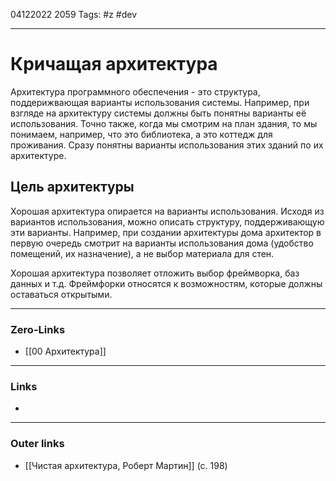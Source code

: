 04122022 2059
Tags: #z #dev

---
# Кричащая архитектура

Архитектура программного обеспечения - это структура, поддерижвающая варианты использования системы. Например, при взгляде на архитектуру системы должны быть понятны варианты её использования. Точно также, когда мы смотрим на план здания, то мы понимаем, например, что это библиотека, а это коттедж для проживания. Сразу понятны варианты использования этих зданий по их архитектуре.

## Цель архитектуры

Хорошая архитектура опирается на варианты использования. Исходя из вариантов использования, можно описать структуру, поддерживающую эти варианты. Например, при создании архитектуры дома архитектор в первую очередь смотрит на варианты использования дома (удобство помещений, их назначение), а не выбор материала для стен.

Хорошая архитектура позволяет отложить выбор фреймворка, баз данных и т.д. Фреймфорки относятся к возможностям, которые должны оставаться открытыми.

---
### Zero-Links
- [[00 Архитектура]]

---
### Links
- 

---
### Outer links
- [[Чистая архитектура, Роберт Мартин]] (с. 198)